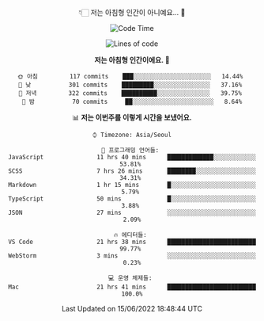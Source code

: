 <div align='center'>
 
👇🏻 저는 아침형 인간이 아니예요... 🙊
 
<!--START_SECTION:waka-->
![Code Time](http://img.shields.io/badge/Code%20Time-1%2C563%20hrs%2058%20mins-blue)

![Lines of code](https://img.shields.io/badge/%EC%A0%80%EB%8A%94%20%EC%97%AC%ED%83%9C%EA%B9%8C%EC%A7%80%20-216%20Thousand%20%EC%A4%84%EC%9D%98%20%EC%BD%94%EB%93%9C%EB%A5%BC%20%EC%9E%91%EC%84%B1%ED%96%88%EC%96%B4%EC%9A%94.-blue)

**저는 아침형 인간이에요. 🐤** 

```text
🌞 아침         117 commits    ███░░░░░░░░░░░░░░░░░░░░░░   14.44% 
🌆 낮　         301 commits    █████████░░░░░░░░░░░░░░░░   37.16% 
🌃 저녁         322 commits    ██████████░░░░░░░░░░░░░░░   39.75% 
🌙 밤　         70 commits     ██░░░░░░░░░░░░░░░░░░░░░░░   8.64%

```


📊 **저는 이번주를 이렇게 시간을 보냈어요.** 

```text
⌚︎ Timezone: Asia/Seoul

💬 프로그래밍 언어들: 
JavaScript               11 hrs 40 mins      █████████████░░░░░░░░░░░░   53.81% 
SCSS                     7 hrs 26 mins       ████████░░░░░░░░░░░░░░░░░   34.31% 
Markdown                 1 hr 15 mins        █░░░░░░░░░░░░░░░░░░░░░░░░   5.79% 
TypeScript               50 mins             █░░░░░░░░░░░░░░░░░░░░░░░░   3.88% 
JSON                     27 mins             ░░░░░░░░░░░░░░░░░░░░░░░░░   2.09%

🔥 에디터들: 
VS Code                  21 hrs 38 mins      █████████████████████████   99.77% 
WebStorm                 3 mins              ░░░░░░░░░░░░░░░░░░░░░░░░░   0.23%

💻 운영 체제들: 
Mac                      21 hrs 41 mins      █████████████████████████   100.0%

```


 Last Updated on 15/06/2022 18:48:44 UTC
<!--END_SECTION:waka-->
 </div>
<!---
Emewjin/Emewjin is a ✨ special ✨ repository because its `README.md` (this file) appears on your GitHub profile.
You can click the Preview link to take a look at your changes.
--->
